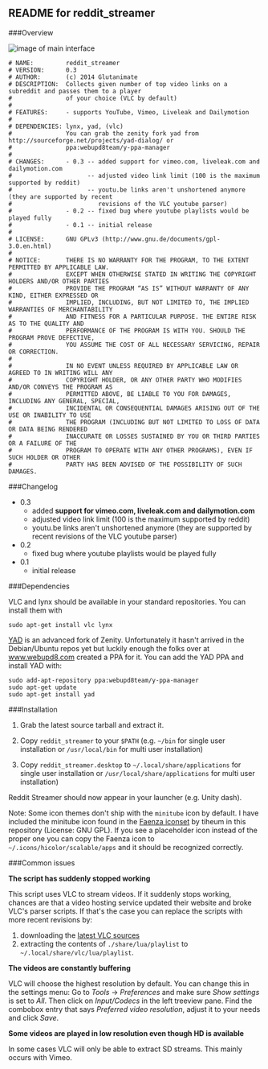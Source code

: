 ## README for reddit_streamer


###Overview

![image of main interface](https://raw.githubusercontent.com/Glutanimate/reddit_streamer/master/screenshot_reddit_streamer.png)

    # NAME:         reddit_streamer
    # VERSION:      0.3
    # AUTHOR:       (c) 2014 Glutanimate
    # DESCRIPTION:  Collects given number of top video links on a subreddit and passes them to a player
    #               of your choice (VLC by default)
    #
    # FEATURES:     - supports YouTube, Vimeo, Liveleak and Dailymotion
    #
    # DEPENDENCIES: lynx, yad, (vlc)
    #               You can grab the zenity fork yad from http://sourceforge.net/projects/yad-dialog/ or
    #               ppa:webupd8team/y-ppa-manager
    #
    # CHANGES:      - 0.3 -- added support for vimeo.com, liveleak.com and dailymotion.com
    #                     -- adjusted video link limit (100 is the maximum supported by reddit)
    #                     -- youtu.be links aren't unshortened anymore (they are supported by recent
    #                        revisions of the VLC youtube parser)
    #               - 0.2 -- fixed bug where youtube playlists would be played fully
    #               - 0.1 -- initial release
    #
    # LICENSE:      GNU GPLv3 (http://www.gnu.de/documents/gpl-3.0.en.html)
    #
    # NOTICE:       THERE IS NO WARRANTY FOR THE PROGRAM, TO THE EXTENT PERMITTED BY APPLICABLE LAW. 
    #               EXCEPT WHEN OTHERWISE STATED IN WRITING THE COPYRIGHT HOLDERS AND/OR OTHER PARTIES 
    #               PROVIDE THE PROGRAM “AS IS” WITHOUT WARRANTY OF ANY KIND, EITHER EXPRESSED OR 
    #               IMPLIED, INCLUDING, BUT NOT LIMITED TO, THE IMPLIED WARRANTIES OF MERCHANTABILITY 
    #               AND FITNESS FOR A PARTICULAR PURPOSE. THE ENTIRE RISK AS TO THE QUALITY AND 
    #               PERFORMANCE OF THE PROGRAM IS WITH YOU. SHOULD THE PROGRAM PROVE DEFECTIVE,
    #               YOU ASSUME THE COST OF ALL NECESSARY SERVICING, REPAIR OR CORRECTION.
    #
    #               IN NO EVENT UNLESS REQUIRED BY APPLICABLE LAW OR AGREED TO IN WRITING WILL ANY 
    #               COPYRIGHT HOLDER, OR ANY OTHER PARTY WHO MODIFIES AND/OR CONVEYS THE PROGRAM AS 
    #               PERMITTED ABOVE, BE LIABLE TO YOU FOR DAMAGES, INCLUDING ANY GENERAL, SPECIAL, 
    #               INCIDENTAL OR CONSEQUENTIAL DAMAGES ARISING OUT OF THE USE OR INABILITY TO USE 
    #               THE PROGRAM (INCLUDING BUT NOT LIMITED TO LOSS OF DATA OR DATA BEING RENDERED 
    #               INACCURATE OR LOSSES SUSTAINED BY YOU OR THIRD PARTIES OR A FAILURE OF THE 
    #               PROGRAM TO OPERATE WITH ANY OTHER PROGRAMS), EVEN IF SUCH HOLDER OR OTHER 
    #               PARTY HAS BEEN ADVISED OF THE POSSIBILITY OF SUCH DAMAGES.

###Changelog

- 0.3 
    - added **support for vimeo.com, liveleak.com and dailymotion.com**
    - adjusted video link limit (100 is the maximum supported by reddit)
    - youtu.be links aren't unshortened anymore (they are supported by recent revisions of the VLC youtube parser)
- 0.2 
    - fixed bug where youtube playlists would be played fully
- 0.1 
    - initial release

###Dependencies

VLC and lynx should be available in your standard repositories. You can install them with

    sudo apt-get install vlc lynx
   
[YAD](http://sourceforge.net/projects/yad-dialog/) is an advanced fork of Zenity. Unfortunately it hasn't arrived in the Debian/Ubuntu repos yet but luckily enough the folks over at www.webupd8.com created a PPA for it. You can add the YAD PPA and install YAD with:

    sudo add-apt-repository ppa:webupd8team/y-ppa-manager
    sudo apt-get update
    sudo apt-get install yad

###Installation

1. Grab the latest source tarball and extract it.

2. Copy `reddit_streamer` to your `$PATH` (e.g. `~/bin` for single user installation or `/usr/local/bin` for multi user installation)

3. Copy `reddit_streamer.desktop` to `~/.local/share/applications` for single user installation or `/usr/local/share/applications` for multi user installation)

Reddit Streamer should now appear in your launcher (e.g. Unity dash).

Note: Some icon themes don't ship with the `minitube` icon by default. I have included the minitube icon found in the [Faenza iconset](http://tiheum.deviantart.com/art/Faenza-Icons-173323228) by tiheum in this repository (License: GNU GPL). If you see a placeholder icon instead of the proper one you can copy the Faenza icon to `~/.icons/hicolor/scalable/apps` and it should be recognized correctly.

###Common issues

**The script has suddenly stopped working**

This script uses VLC to stream videos. If it suddenly stops working, chances are that a video hosting service updated their website and broke VLC's parser scripts. If that's the case you can replace the scripts with more recent revisions by:

1. downloading the [latest VLC sources](https://www.videolan.org/vlc/download-sources.html) 
2. extracting the contents of `./share/lua/playlist` to `~/.local/share/vlc/lua/playlist`.


**The videos are constantly buffering**

VLC will choose the highest resolution by default. You can change this in the settings menu: Go to *Tools* → *Preferences* and make sure *Show settings* is set to *All*. Then click on *Input/Codecs* in the left treeview pane. Find the combobox entry that says *Preferred video resolution*, adjust it to your needs and click *Save*.

**Some videos are played in low resolution even though HD is available**

In some cases VLC will only be able to extract SD streams. This mainly occurs with Vimeo.
